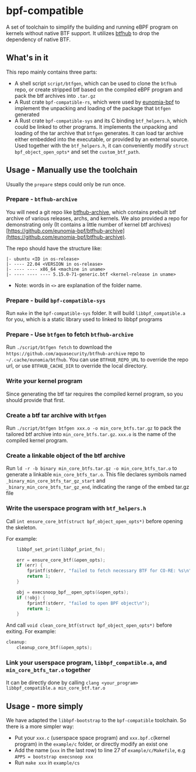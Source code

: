 # bpf-compatible

A set of toolchain to simplify the building and running eBPF program on kernels without native BTF support.
It utilizes [btfhub](https://github.com/aquasecurity/btfhub-archive) to drop the dependency of native BTF.

## What's in it

This repo mainly contains three parts:

- A shell script `script/btfgen`, which can be used to clone the `btfhub` repo, or create stripped btf based on the compiled eBPF program and pack the btf archives into `.tar.gz`
- A Rust crate `bpf-compatible-rs`, which were used by [eunomia-bpf](https://github.com/eunomia-bpf/eunomia-bpf/) to implement the unpacking and loading of the package that `btfgen` generated
- A Rust crate `bpf-compatible-sys` and its C binding `btf_helpers.h`, which could be linked to other programs. It implements the unpacking and loading of the tar archive that `btfgen` generates. It can load tar archive either embedded into the executable, or provided by an external source. Used together with the `btf_helpers.h`, it can conveniently modify `struct bpf_object_open_opts*` and set the `custom_btf_path`.

## Usage - Manually use the toolchain

Usually the `prepare` steps could only be run once.

### Prepare - `btfhub-archive`

You will need a git repo like [btfhub-archive](https://github.com/aquasecurity/btfhub-archive), which contains prebuilt btf archive of various releases, archs, and kernels. We also provided a repo for demonstrating only (It contains a little number of kernel btf archives) [https://github.com/eunomia-bpf/btfhub-archive](https://github.com/eunomia-bpf/btfhub-archive).

The repo should have the structure like:

```plain
|- ubuntu <ID in os-release>
|- ---- 22.04 <VERSION in os-release>
|- ---- ---- x86_64 <machine in uname>
|- ---- ---- ---- 5.15.0-71-generic.btf <kernel-release in uname>
```

- Note: words in `<>` are explanation of the folder name.

### Prepare - build `bpf-compatible-sys`

Run `make` in the `bpf-compatible-sys` folder. It will build `libbpf_compatible.a` for you, which is a static library used to linked to libbpf programs

### Prepare - Use `btfgen` to fetch `btfhub-archive`

Run `./script/btfgen fetch` to download the `https://github.com/aquasecurity/btfhub-archive` repo to `~/.cache/eunomia/btfhub`. You can use `BTFHUB_REPO_URL` to override the repo url, or use `BTFHUB_CACHE_DIR` to override the local directory.

### Write your kernel program

Since generating the btf tar requires the compiled kernel program, so you should provide that first. 

### Create a btf tar archive with `btfgen`

Run `./script/btfgen btfgen xxx.o -o min_core_btfs.tar.gz` to pack the tailored btf archive into `min_core_btfs.tar.gz`. `xxx.o` is the name of the compiled kernel program.

### Create a linkable object of the btf archive

Run `ld -r -b binary min_core_btfs.tar.gz -o min_core_btfs_tar.o` to generate a linkable `min_core_btfs_tar.o`. This file declares symbols named `_binary_min_core_btfs_tar_gz_start` and `_binary_min_core_btfs_tar_gz_end`, indicating the range of the embed tar.gz file

### Write the userspace program with `btf_helpers.h`

Call `int ensure_core_btf(struct bpf_object_open_opts*)` before opening the skeleton.

For example:

```c
	libbpf_set_print(libbpf_print_fn);

	err = ensure_core_btf(&open_opts);
	if (err) {
		fprintf(stderr, "failed to fetch necessary BTF for CO-RE: %s\n", strerror(-err));
		return 1;
	}

	obj = execsnoop_bpf__open_opts(&open_opts);
	if (!obj) {
		fprintf(stderr, "failed to open BPF object\n");
		return 1;
	}
```

And call `void clean_core_btf(struct bpf_object_open_opts*)` before exiting. For example:
```c
cleanup:
	cleanup_core_btf(&open_opts);
```

### Link your userspace program, `libbpf_compatible.a`, and `min_core_btfs_tar.o` together

It can be directly done by calling `clang <your_program> libbpf_compatible.a min_core_btf.tar.o`

## Usage - more simply

We have adapted the `libbpf-bootstrap` to the `bpf-compatible` toolchain. So there is a more simpler way:
- Put your `xxx.c` (userspace space program) and `xxx.bpf.c`(kernel program) in the `example/c` folder, or directly modify an exist one
- Add the name (`xxx` in the last row) to line 27 of `example/c/Makefile`, e.g `APPS = bootstrap execsnoop xxx`
- Run `make xxx` in `example/cs`
